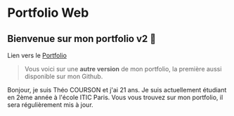 # Portfolio Web
## Bienvenue sur mon portfolio v2 👋

Lien vers le [Portfolio](https://theocou.github.io/portfolio_web/)

> Vous voici sur une **autre version** de mon portfolio, la première aussi disponible sur mon Github.

Bonjour, je suis Théo COURSON et j'ai 21 ans. Je suis actuellement étudiant en 2ème année à l'école ITIC Paris. Vous vous trouvez sur mon portfolio, il sera régulièrement mis à jour.